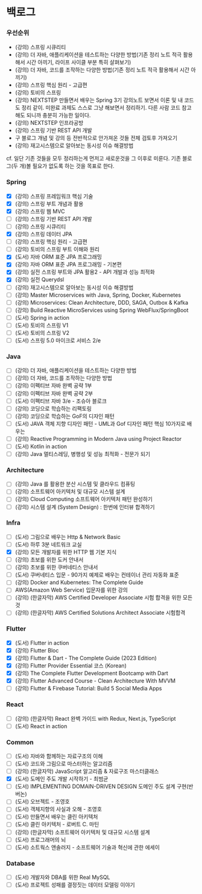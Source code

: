 # 백로그

### 우선순위

* (강의) 스프링 시큐리티
* (강의) 더 자바, 애플리케이션을 테스트하는 다양한 방법(기존 정리 노트 적극 활용해서 시간 아끼기,  라이프 사이클 부분 특히 살펴보기)
* (강의) 더 자바, 코드를 조작하는 다양한 방법(기존 정리 노트 적극 활용해서 시간 아끼기)
* (강의) 스프링 핵심 원리 - 고급편
* (강의) 토비의 스프링
* (강의) NEXTSTEP 만들면서 배우는 Spring 3기 강의노트 보면서 이론 및 내 코드도 정리 같이. 미완료 과제도 스스로 그냥 해보면서 정리하기. 다른 사람 코드 참고해도 되니까 충분히 가능한 일이다.
* (강의) NEXTSTEP 인프라공방
* (강의) 스프링 기반 REST API 개발
* 구 블로그 개념 및 강의 등 전반적으로 안가져온 것들 전체 검토후 가져오기
* (강의) 재고시스템으로 알아보는 동시성 이슈 해결방법

cf. 일단 기존 것들을 모두 정리하는게 먼저고 새로운것을 그 이후로 미룬다. 기존 블로그(두 개)볼 필요가 없도록 하는 것을 목표로 한다.



### Spring

* [x] (강의) 스프링 프레임워크 핵심 기술
* [x] (강의) 스프링 부트 개념과 활용
* [x] (강의) 스프링 웹 MVC
* [ ] (강의) 스프링 기반 REST API 개발
* [ ] (강의) 스프링 시큐리티
* [x] (강의) 스프링 데이터 JPA
* [ ] (강의) 스프링 핵심 원리 - 고급편
* [ ] (강의) 토비의 스프링 부트 이해와 원리
* [x] (도서) 자바 ORM 표준 JPA 프로그래밍
* [x] (강의) 자바 ORM 표준 JPA 프로그래밍 - 기본편
* [x] (강의) 실전 스프링 부트와 JPA 활용2 - API 개발과 성능 최적화
* [x] (강의) 실전 Querydsl
* [ ] (강의) 재고시스템으로 알아보는 동시성 이슈 해결방법
* [ ] (강의) Master Microservices with Java, Spring, Docker, Kubernetes
* [ ] (강의) Microservices: Clean Architecture, DDD, SAGA, Outbox & Kafka
* [ ] (강의) Build Reactive MicroServices using Spring WebFlux/SpringBoot
* [ ] (도서) Spring in action
* [ ] (도서) 토비의 스프링 V1
* [ ] (도서) 토비의 스프링 V2
* [ ] (도서) 스프링 5.0 마이크로 서비스 2/e

### Java

* [ ] (강의) 더 자바, 애플리케이션을 테스트하는 다양한 방법
* [ ] (강의) 더 자바, 코드를 조작하는 다양한 방법
* [ ] (강의) 이펙티브 자바 완벽 공략 1부
* [ ] (강의) 이펙티브 자바 완벽 공략 2부
* [ ] (도서) 이펙티브 자바 3/e - 조슈아 블로크
* [ ] (강의) 코딩으로 학습하는 리팩토링
* [ ] (강의) 코딩으로 학습하는 GoF의 디자인 패턴
* [ ] (도서) JAVA 객체 지향 디자인 패턴 - UML과 Gof 디자인 패턴 핵심 10가지로 배우는
* [ ] (강의) Reactive Programming in Modern Java using Project Reactor
* [ ] (도서) Kotlin in action
* [ ] (강의) Java 멀티스레딩, 병행성 및 성능 최적화 - 전문가 되기

### Architecture

* [ ] (강의) Java 를 활용한 분산 시스템 및 클라우드 컴퓨팅
* [ ] (강의) 소프트웨어 아키텍처 및 대규모 시스템 설계
* [ ] (강의) Cloud Computing 소프트웨어 아키텍처 패턴 완성하기
* [ ] (강의) 시스템 설계 (System Design) : 한번에 인터뷰 합격하기

### Infra

* [ ] (도서) 그림으로 배우는 Http & Network Basic
* [ ] (도서) 하루 3분 네트워크 교실
* [x] (강의) 모든 개발자를 위한 HTTP 웹 기본 지식
* [ ] (강의) 초보를 위한 도커 안내서
* [ ] (강의) 초보를 위한 쿠버네티스 안내서
* [ ] (도서) 쿠버네티스 입문 - 90가지 예제로 배우는 컨테이너 관리 자동화 표준
* [ ] (강의) Docker and Kubernetes: The Complete Guide
* [ ] AWS(Amazon Web Service) 입문자를 위한 강의
* [ ] (강의) (한글자막) AWS Certified Developer Associate 시험 합격을 위한 모든 것
* [ ] (강의) (한글자막) AWS Certified Solutions Architect Associate 시험합격

### Flutter

* [x] (도서) Flutter in action
* [x] (강의) Flutter Bloc
* [x] (강의) Flutter & Dart - The Complete Guide (2023 Edition)
* [x] (강의) Flutter Provider Essential 코스 (Korean)
* [x] (강의) The Complete Flutter Development Bootcamp with Dart
* [x] (강의) Flutter Advanced Course - Clean Architecture With MVVM
* [ ] (강의) Flutter & Firebase Tutorial: Build 5 Social Media Apps

### React

* [ ] (강의) (한글자막) React 완벽 가이드 with Redux, Next.js, TypeScript
* [ ] (도서) React in action

### Common

* [ ] (도서) 자바와 함께하는 자료구조의 이해
* [ ] (도서) 코드와 그림으로 마스터하는 알고리즘
* [ ] (강의) (한글자막) JavaScript 알고리즘 & 자료구조 마스터클래스
* [x] (도서) 도메인 주도 개발 시작하기 - 최범균
* [ ] (도서) IMPLEMENTING DOMAIN-DRIVEN DESIGN 도메인 주도 설계 구현(반 버논)
* [ ] (도서) 오브젝트 - 조영호
* [ ] (도서) 객체지향의 사실과 오해 - 조영호
* [ ] (도서) 만들면서 배우는 클린 아키텍처
* [ ] (도서) 클린 아키텍처 - 로버트 C. 마틴
* [ ] (강의) (한글자막) 소프트웨어 아키텍처 및 대규모 시스템 설계
* [ ] (도서) 프로그래머의 뇌
* [ ] (도서) 소트웍스 앤솔러지 - 소프트웨어 기술과 혁신에 관한 에세이

### Database

* [ ] (도서) 개발자와 DBA를 위한 Real MySQL
* [ ] (도서) 프로젝트 성패를 결정짓는 데이터 모델링 이야기
